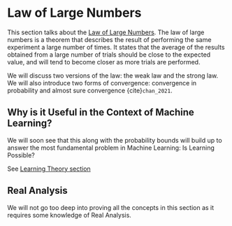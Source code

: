 # Law of Large Numbers

This section talks about the [Law of Large Numbers](https://en.wikipedia.org/wiki/Law_of_large_numbers). The law of large numbers is a theorem that describes the result of performing the same experiment a large number of times. It states that the average of the results obtained from a large number of trials should be close to the expected value, and will tend to become closer as more trials are performed.

We will discuss two versions of the law: the weak law and the strong law. We will also introduce two forms of convergence: convergence in probability and almost sure convergence {cite}`chan_2021`.

## Why is it Useful in the Context of Machine Learning?

We will soon see that this along with the probability bounds will build up to
answer the most fundamental problem in Machine Learning: Is Learning Possible?

See [Learning Theory section](../../machine_learning/fundamentals/learning_theory/concept.md)

## Real Analysis

We will not go too deep into proving all the concepts in this section as it requires
some knowledge of Real Analysis.
